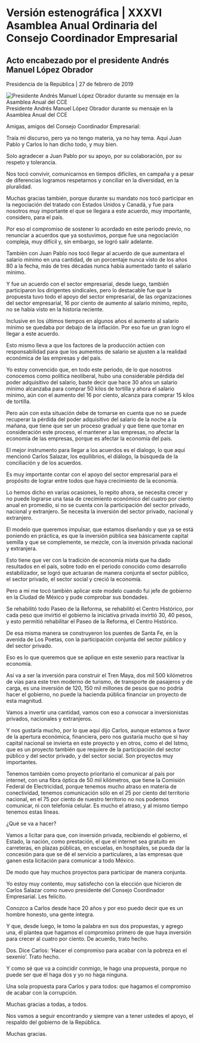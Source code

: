 #  Versión estenográfica | XXXVI Asamblea Anual Ordinaria del Consejo Coordinador Empresarial 

##  Acto encabezado por el presidente Andrés Manuel López Obrador

Presidencia de la República | 27 de febrero de 2019 

![Presidente Andrés Manuel López Obrador durante su mensaje en la Asamblea
Anual del
CCE](https://www.gob.mx/cms/uploads/article/main_image/77954/amlo_cce_13_270219.jpeg)
Presidente Andrés Manuel López Obrador durante su mensaje en la Asamblea Anual
del CCE

Amigas, amigos del Consejo Coordinador Empresarial:

Traía mi discurso, pero ya no tengo materia, ya no hay tema. Aquí Juan Pablo y
Carlos lo han dicho todo, y muy bien.

Solo agradecer a Juan Pablo por su apoyo, por su colaboración, por su respeto
y tolerancia.

Nos tocó convivir, comunicarnos en tiempos difíciles, en campaña y a pesar de
diferencias logramos respetarnos y conciliar en la diversidad, en la
pluralidad.

Muchas gracias también, porque durante su mandato nos tocó participar en la
negociación del tratado con Estados Unidos y Canadá, y fue para nosotros muy
importante el que se llegara a este acuerdo, muy importante, considero, para
el país.

Por eso el compromiso de sostener lo acordado en este periodo previo, no
renunciar a acuerdos que ya sostuvimos, porque fue una negociación compleja,
muy difícil y, sin embargo, se logró salir adelante.

También con Juan Pablo nos tocó llegar al acuerdo de que aumentara el salario
mínimo en una cantidad, de un porcentaje nunca visto de los años 80 a la
fecha, más de tres décadas nunca había aumentado tanto el salario mínimo.

Y fue un acuerdo con el sector empresarial, desde luego, también participaron
los dirigentes sindicales, pero lo destacable fue que la propuesta tuvo todo
el apoyo del sector empresarial, de las organizaciones del sector empresarial,
16 por ciento de aumento al salario mínimo, repito, no se había visto en la
historia reciente.

Inclusive en los últimos tiempos en algunos años el aumento al salario mínimo
se quedaba por debajo de la inflación. Por eso fue un gran logro el llegar a
este acuerdo.

Esto mismo lleva a que los factores de la producción actúen con
responsabilidad para que los aumentos de salario se ajusten a la realidad
económica de las empresas y del país.

Yo estoy convencido que, en todo este periodo, de lo que nosotros conocemos
como política neoliberal, hubo una considerable pérdida del poder adquisitivo
del salario, baste decir que hace 30 años un salario mínimo alcanzaba para
comprar 50 kilos de tortilla y ahora el salario mínimo, aún con el aumento del
16 por ciento, alcanza para comprar 15 kilos de tortilla.

Pero aún con esta situación debe de tomarse en cuenta que no se puede
recuperar la pérdida del poder adquisitivo del salario de la noche a la
mañana, que tiene que ser un proceso gradual y que tiene que tomar en
consideración este proceso, el mantener a las empresas, no afectar la economía
de las empresas, porque es afectar la economía del país.

El mejor instrumento para llegar a los acuerdos es el dialogo, lo que aquí
mencionó Carlos Salazar, los equilibrios, el diálogo, la búsqueda de la
conciliación y de los acuerdos.

Es muy importante contar con el apoyo del sector empresarial para el propósito
de lograr entre todos que haya crecimiento de la economía.

Lo hemos dicho en varias ocasiones, lo repito ahora, se necesita crecer y no
puede lograrse una tasa de crecimiento económico del cuatro por ciento anual
en promedio, si no se cuenta con la participación del sector privado, nacional
y extranjero. Se necesita la inversión del sector privado, nacional y
extranjero.

El modelo que queremos impulsar, que estamos diseñando y que ya se está
poniendo en práctica, es que la inversión pública sea básicamente capital
semilla y que se complemente, se mezcle, con la inversión privada nacional y
extranjera.

Esto tiene que ver con la tradición de economía mixta que ha dado resultados
en el país, sobre todo en el periodo conocido como desarrollo estabilizador,
se logró que actuaran de manera conjunta el sector público, el sector privado,
el sector social y creció la economía.

Pero a mí me tocó también aplicar este modelo cuando fui jefe de gobierno en
la Ciudad de México y pude comprobar sus bondades.

Se rehabilitó todo Paseo de la Reforma, se rehabilitó el Centro Histórico, por
cada peso que invirtió el gobierno la iniciativa privada invirtió 30, 40
pesos, y esto permitió rehabilitar el Paseo de la Reforma, el Centro
Histórico.

De esa misma manera se construyeron los puentes de Santa Fe, en la avenida de
Los Poetas, con la participación conjunta del sector público y del sector
privado.

Eso es lo que queremos que se aplique en este sexenio para reactivar la
economía.

Así va a ser la inversión para construir el Tren Maya, dos mil 500 kilómetros
de vías para este tren moderno de turismo, de transporte de pasajeros y de
carga, es una inversión de 120, 150 mil millones de pesos que no podría hacer
el gobierno, no puede la hacienda pública financiar un proyecto de esta
magnitud.

Vamos a invertir una cantidad, vamos con eso a convocar a inversionistas
privados, nacionales y extranjeros.

Y nos gustaría mucho, por lo que aquí dijo Carlos, aunque estamos a favor de
la apertura económica, financiera, pero nos gustaría mucho que si hay capital
nacional se invierta en este proyecto y en otros, como el del Istmo, que es un
proyecto también que requiere de la participación del sector público y del
sector privado, y del sector social. Son proyectos muy importantes.

Tenemos también como proyecto prioritario el comunicar al país por internet,
con una fibra óptica de 50 mil kilómetros, que tiene la Comisión Federal de
Electricidad, porque tenemos mucho atraso en materia de conectividad, tenemos
comunicación sólo en el 25 por ciento del territorio nacional, en el 75 por
ciento de nuestro territorio no nos podemos comunicar, ni con telefonía
celular. Es mucho el atraso, y al mismo tiempo tenemos estas líneas.

¿Qué se va a hacer?

Vamos a licitar para que, con inversión privada, recibiendo el gobierno, el
Estado, la nación, como prestación, el que el internet sea gratuito en
carreteras, en plazas públicas, en escuelas, en hospitales, se pueda dar la
concesión para que se dé el servicio a particulares, a las empresas que ganen
esta licitación para comunicar a todo México.

De modo que hay muchos proyectos para participar de manera conjunta.

Yo estoy muy contento, muy satisfecho con la elección que hicieron de Carlos
Salazar como nuevo presidente del Consejo Coordinador Empresarial. Les
felicito.

Conozco a Carlos desde hace 20 años y por eso puedo decir que es un hombre
honesto, una gente íntegra.

Y que, desde luego, le tomo la palabra en sus dos propuestas, y agrego una, él
plantea que hagamos el compromiso primero de que haya inversión para crecer al
cuatro por ciento. De acuerdo, trato hecho.

Dos. Dice Carlos: ‘Hacer el compromiso para acabar con la pobreza en el
sexenio’. Trato hecho.

Y como sé que va a coincidir conmigo, le hago una propuesta, porque no puede
ser que él haga dos y yo no haga ninguna.

Una sola propuesta para Carlos y para todos: que hagamos el compromiso de
acabar con la corrupción.

Muchas gracias a todas, a todos.

Nos vamos a seguir encontrando y siempre van a tener ustedes el apoyo, el
respaldo del gobierno de la República.

Muchas gracias.

